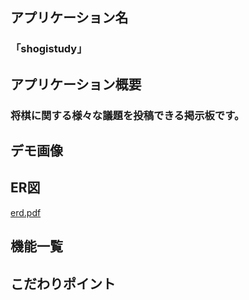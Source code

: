 ## アプリケーション名
### 「shogistudy」
## アプリケーション概要
### 将棋に関する様々な議題を投稿できる掲示板です。
## デモ画像
## ER図
[erd.pdf](https://github.com/hiroshikatakata/shogistudy/files/9739610/erd.pdf)
## 機能一覧
## こだわりポイント
